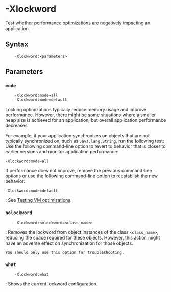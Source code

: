 <!--
* Copyright (c) 2017, 2018 IBM Corp. and others
*
* This program and the accompanying materials are made
* available under the terms of the Eclipse Public License 2.0
* which accompanies this distribution and is available at
* https://www.eclipse.org/legal/epl-2.0/ or the Apache
* License, Version 2.0 which accompanies this distribution and
* is available at https://www.apache.org/licenses/LICENSE-2.0.
*
* This Source Code may also be made available under the
* following Secondary Licenses when the conditions for such
* availability set forth in the Eclipse Public License, v. 2.0
* are satisfied: GNU General Public License, version 2 with
* the GNU Classpath Exception [1] and GNU General Public
* License, version 2 with the OpenJDK Assembly Exception [2].
*
* [1] https://www.gnu.org/software/classpath/license.html
* [2] http://openjdk.java.net/legal/assembly-exception.html
*
* SPDX-License-Identifier: EPL-2.0 OR Apache-2.0 OR GPL-2.0 WITH
* Classpath-exception-2.0 OR LicenseRef-GPL-2.0 WITH Assembly-exception
-->

# -Xlockword 

Test whether performance optimizations are negatively impacting an application.

## Syntax

        -Xlockword:<parameters>

## Parameters

### `mode`

        -Xlockword:mode=all
        -Xlockword:mode=default

Locking optimizations typically reduce memory usage and improve performance. However, there might be some situations where a smaller heap size is achieved for an application, but overall application performance decreases.

For example, if your application synchronizes on objects that are not typically synchronized on, such as `Java.lang.String`, run the following test:  
Use the following command-line option to revert to behavior that is closer to earlier versions and monitor application performance:

    -Xlockword:mode=all

If performance does not improve, remove the previous command-line options or use the following command-line option to reestablish the new behavior:

    -Xlockword:mode=default

: See <i class="fa fa-external-link" aria-hidden="true"></i> [Testing VM optimizations](https://www.ibm.com/support/knowledgecenter/SSYKE2_8.0.0/com.ibm.java.win.80.doc/diag/problem_determination/optimizations_pd.html).

### `nolockword`

        -Xlockword:nolockword=<class_name>

: Removes the lockword from object instances of the class `<class_name>`, reducing the space required for these objects. However, this action might have an adverse effect on synchronization for those objects. 

    You should only use this option for troubleshooting.

### `what`

        -Xlockword:what

: Shows the current lockword configuration.

<!-- ==== END OF TOPIC ==== xlockword.md ==== -->

